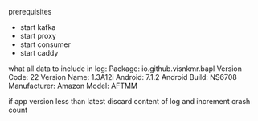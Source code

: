 prerequisites
- start kafka
- start proxy
- start consumer
- start caddy



what all data to include in log:
Package: io.github.visnkmr.bapl
Version Code: 22
Version Name: 1.3A12i
Android: 7.1.2
Android Build: NS6708
Manufacturer: Amazon
Model: AFTMM

if app version less than latest discard content of log and increment crash count